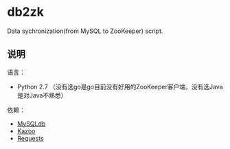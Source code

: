 # db2zk
Data sychronization(from MySQL to ZooKeeper) script.

## 说明
语言：
* Python 2.7 （没有选go是go目前没有好用的ZooKeeper客户端，没有选Java是对Java不熟悉）

依赖：
- [MySQLdb](http://mysql-python.sourceforge.net/MySQLdb.html)
- [Kazoo](http://kazoo.readthedocs.io/)
- [Requests](http://www.python-requests.org/en/master/)
